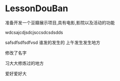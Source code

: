 # LessonDouBan
准备开发一个豆瓣展示项目,具有电影,影院以及活动的功能

wdcsajcdjsdcjsccsdcsdsdds


safsdfsdfsdfvsd 谁发的发生的 上午发生发生地方

修改了名字

习大大修炼过的地方

爱好爱好大 